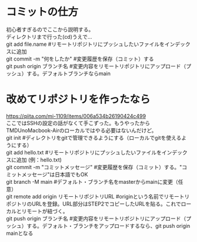 # コミットの仕方
初心者すぎるのでここから説明する。  
ディレクトリまで行った(cd)うえで...  
git add file.name #リモートリポジトリにプッシュしたいファイルをインデックスに追加  
git commit -m "何をしたか" #変更履歴を保存（コミット）する  
git push origin ブランチ名 #変更内容をリモートリポジトリにアップロード（プッシュ）する。デフォルトブランチならmain  

# 改めてリポジトリを作ったなら
https://qiita.com/mi-1109/items/006a534b26190424c499  
ここではSSHの設定の話がなくて手こずった。もうやったからTMDUnoMacbook-Airのローカルではやる必要はないんだけど。  
git init                                    #ディレクトリをgitで管理できるようにする（ローカルでgitを使えるようにする）  
git add hello.txt                           #リモートリポジトリにプッシュしたいファイルをインデックスに追加 (例：hello.txt)  
git commit -m "コミットメッセージ"            #変更履歴を保存（コミット）する。"コミットメッセージ"は日本語でもOK  
git branch -M main                          #デフォルト・ブランチ名をmasterからmainに変更（任意）  
git remote add origin リモートリポジトリURL   #originという名前でリモートリポジトリのURLを登録。URL部分はSTEP2でコピーしたURLを貼る。これでローカルとリモートが紐づく。  
git push origin ブランチ名                   #変更内容をリモートリポジトリにアップロード（プッシュ）する。デフォルト・ブランチをアップロードするなら、git push origin mainとなる  
